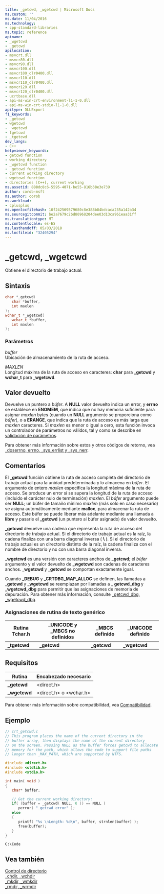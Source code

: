 ```yaml
---
title: _getcwd, _wgetcwd | Microsoft Docs
ms.custom: ''
ms.date: 11/04/2016
ms.technology:
- cpp-standard-libraries
ms.topic: reference
apiname:
- _wgetcwd
- _getcwd
apilocation:
- msvcrt.dll
- msvcr80.dll
- msvcr90.dll
- msvcr100.dll
- msvcr100_clr0400.dll
- msvcr110.dll
- msvcr110_clr0400.dll
- msvcr120.dll
- msvcr120_clr0400.dll
- ucrtbase.dll
- api-ms-win-crt-environment-l1-1-0.dll
- api-ms-win-crt-stdio-l1-1-0.dll
apitype: DLLExport
f1_keywords:
- _getcwd
- wgetcwd
- _wgetcwd
- tgetcwd
- _tgetcwd
dev_langs:
- C++
helpviewer_keywords:
- getcwd function
- working directory
- _wgetcwd function
- _getcwd function
- current working directory
- wgetcwd function
- directories [C++], current working
ms.assetid: 888dc8c6-5595-4071-be55-816b38e3e739
author: corob-msft
ms.author: corob
ms.workload:
- cplusplus
ms.openlocfilehash: 10f242569579680c8e388b84bdcaca235a142a34
ms.sourcegitcommit: be2a7679c2bd80968204dee03d13ca961eaa31ff
ms.translationtype: MT
ms.contentlocale: es-ES
ms.lasthandoff: 05/03/2018
ms.locfileid: "32405294"
---
```

# <a name="getcwd-wgetcwd"></a>_getcwd, _wgetcwd

Obtiene el directorio de trabajo actual.

## <a name="syntax"></a>Sintaxis

```C
char *_getcwd(
   char *buffer,
   int maxlen
);
wchar_t *_wgetcwd(
   wchar_t *buffer,
   int maxlen
);
```

### <a name="parameters"></a>Parámetros

*buffer*<br/>
Ubicación de almacenamiento de la ruta de acceso.

*MAXLEN*<br/>
Longitud máxima de la ruta de acceso en caracteres: **char** para **_getcwd** y **wchar_t** para **_wgetcwd**.

## <a name="return-value"></a>Valor devuelto

Devuelve un puntero a *búfer*. A **NULL** valor devuelto indica un error, y **errno** se establece en **ENOMEM**, que indica que no hay memoria suficiente para asignar *maxlen* bytes (cuando un **NULL** argumento se proporciona como *búfer*), o a **ERANGE**, que indica que la ruta de acceso es más larga que *maxlen*  caracteres. Si *maxlen* es menor o igual a cero, esta función invoca un controlador de parámetros no válidos, tal y como se describe en [validación de parámetros](../../c-runtime-library/parameter-validation.md).

Para obtener más información sobre estos y otros códigos de retorno, vea [_doserrno, errno, _sys_errlist y _sys_nerr](../../c-runtime-library/errno-doserrno-sys-errlist-and-sys-nerr.md).

## <a name="remarks"></a>Comentarios

El **_getcwd** función obtiene la ruta de acceso completa del directorio de trabajo actual para la unidad predeterminada y lo almacena en *búfer*. El argumento de entero *maxlen* especifica la longitud máxima de la ruta de acceso. Se produce un error si se supera la longitud de la ruta de acceso (incluido el carácter nulo de terminación) *maxlen*. El *búfer* argumento puede ser **NULL**; un búfer de tamaño mínimo *maxlen* (más solo en caso necesario) se asigna automáticamente mediante **malloc**, para almacenar la ruta de acceso. Este búfer se puede liberar más adelante mediante una llamada a **libre** y pasarle el **_getcwd** (un puntero al búfer asignado) de valor devuelto.

**_getcwd** devuelve una cadena que representa la ruta de acceso del directorio de trabajo actual. Si el directorio de trabajo actual es la raíz, la cadena finaliza con una barra diagonal inversa ( **\\** ). Si el directorio de trabajo actual es un directorio distinto de la raíz, la cadena finaliza con el nombre de directorio y no con una barra diagonal inversa.

**_wgetcwd** es una versión con caracteres anchos de **_getcwd**; el *búfer* argumento y el valor devuelto de **_wgetcwd** son cadenas de caracteres anchos. **_wgetcwd** y **_getcwd** se comportan exactamente igual.

Cuando **_DEBUG** y **_CRTDBG_MAP_ALLOC** se definen, las llamadas a **_getcwd** y **_wgetcwd** se reemplazan por llamadas a **_ getcwd_dbg** y **_wgetcwd_dbg** para permitir que las asignaciones de memoria de depuración. Para obtener más información, consulte [_getcwd_dbg, _wgetcwd_dbg](getcwd-dbg-wgetcwd-dbg.md).

### <a name="generic-text-routine-mappings"></a>Asignaciones de rutina de texto genérico

|Rutina Tchar.h|_UNICODE y _MBCS no definidos|_MBCS definido|_UNICODE definido|
|---------------------|--------------------------------------|--------------------|-----------------------|
|**_tgetcwd**|**_getcwd**|**_getcwd**|**_wgetcwd**|

## <a name="requirements"></a>Requisitos

|Rutina|Encabezado necesario|
|-------------|---------------------|
|**_getcwd**|\<direct.h>|
|**_wgetcwd**|\<direct.h> o \<wchar.h>|

Para obtener más información sobre compatibilidad, vea [Compatibilidad](../../c-runtime-library/compatibility.md).

## <a name="example"></a>Ejemplo

```C
// crt_getcwd.c
// This program places the name of the current directory in the
// buffer array, then displays the name of the current directory
// on the screen. Passing NULL as the buffer forces getcwd to allocate
// memory for the path, which allows the code to support file paths
// longer than _MAX_PATH, which are supported by NTFS.

#include <direct.h>
#include <stdlib.h>
#include <stdio.h>

int main( void )
{
   char* buffer;

   // Get the current working directory:
   if( (buffer = _getcwd( NULL, 0 )) == NULL )
      perror( "_getcwd error" );
   else
   {
      printf( "%s \nLength: %d\n", buffer, strnlen(buffer) );
      free(buffer);
   }
}
```

```Output
C:\Code
```

## <a name="see-also"></a>Vea también

[Control de directorio](../../c-runtime-library/directory-control.md)<br/>
[_chdir, _wchdir](chdir-wchdir.md)<br/>
[_mkdir, _wmkdir](mkdir-wmkdir.md)<br/>
[_rmdir, _wrmdir](rmdir-wrmdir.md)<br/>
